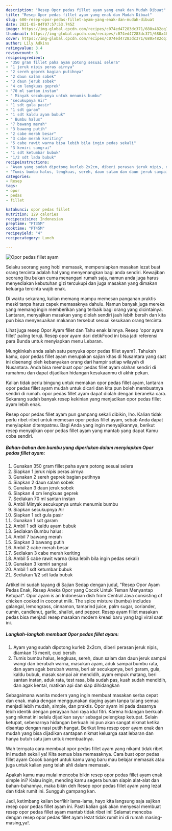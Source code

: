 ```yaml
---
description: "Resep Opor pedas fillet ayam yang enak dan Mudah Dibuat"
title: "Resep Opor pedas fillet ayam yang enak dan Mudah Dibuat"
slug: 600-resep-opor-pedas-fillet-ayam-yang-enak-dan-mudah-dibuat
date: 2021-05-04T07:57:53.745Z
image: https://img-global.cpcdn.com/recipes/c074ed47283dc371/680x482cq70/opor-pedas-fillet-ayam-foto-resep-utama.jpg
thumbnail: https://img-global.cpcdn.com/recipes/c074ed47283dc371/680x482cq70/opor-pedas-fillet-ayam-foto-resep-utama.jpg
cover: https://img-global.cpcdn.com/recipes/c074ed47283dc371/680x482cq70/opor-pedas-fillet-ayam-foto-resep-utama.jpg
author: Lily Adkins
ratingvalue: 3.4
reviewcount: 8
recipeingredient:
- "350 gram fillet paha ayam potong sesuai selera"
- "1 jeruk nipis peras airnya"
- "2 sereh geprek bagian putihnya"
- "2 daun salam sobek"
- "3 daun jeruk sobek"
- "4 cm lengkuas geprek"
- "70 ml santan instan"
- " Minyak secukupnya untuk menumis bumbu"
- "secukupnya Air"
- "1 sdt gula pasir"
- "1 sdt garam"
- "1 sdt kaldu ayam bubuk"
- " Bumbu halus"
- "7 bawang merah"
- "3 bawang putih"
- "2 cabe merah besar"
- "3 cabe merah keriting"
- "5 cabe rawit warna bisa lebih bila ingin pedas sekali"
- "3 kemiri sangrai"
- "1 sdt ketumbar bubuk"
- "1/2 sdt lada bubuk"
recipeinstructions:
- "Ayam yang sudah dipotong kurleb 2x2cm, diberi perasan jeruk nipis, diamkan 15 menit, cuci bersih"
- "Tumis bumbu halus, lengkuas, sereh, daun salam dan daun jeruk sampai wangi dan berubah warna, masukan ayam, aduk sampai bumbu rata, dan ayam agak berubah warna, beri air secukupnya, beri garam, gula, kaldu bubuk, masak sampai air mendidih, ayam empuk matang, beri santan instan, aduk rata, test rasa, bila sudah pas, kuah sudah mendidih, dan agak kental, matikan api dan siap dihidangkan"
categories:
- Resep
tags:
- opor
- pedas
- fillet

katakunci: opor pedas fillet 
nutrition: 129 calories
recipecuisine: Indonesian
preptime: "PT35M"
cooktime: "PT45M"
recipeyield: "4"
recipecategory: Lunch

---
```



![Opor pedas fillet ayam](https://img-global.cpcdn.com/recipes/c074ed47283dc371/680x482cq70/opor-pedas-fillet-ayam-foto-resep-utama.jpg)

Selaku seorang yang hobi memasak, mempersiapkan masakan lezat buat orang tercinta adalah hal yang menyenangkan bagi anda sendiri. Kewajiban seorang ibu bukan cuma menangani rumah saja, namun anda juga harus menyediakan kebutuhan gizi tercukupi dan juga masakan yang dimakan keluarga tercinta wajib enak.

Di waktu  sekarang, kalian memang mampu memesan panganan praktis meski tanpa harus capek memasaknya dahulu. Namun banyak juga mereka yang memang ingin memberikan yang terbaik bagi orang yang dicintainya. Lantaran, menyajikan masakan yang diolah sendiri jauh lebih bersih dan kita pun bisa menyesuaikan makanan tersebut sesuai kesukaan orang tercinta. 

Lihat juga resep Opor Ayam fillet dan Tahu enak lainnya. Resep &#39;opor ayam fillet&#39; paling teruji. Resep opor ayam dari detikFood ini bisa jadi referensi para Bunda untuk menyiapkan menu Lebaran.

Mungkinkah anda salah satu penyuka opor pedas fillet ayam?. Tahukah kamu, opor pedas fillet ayam merupakan sajian khas di Nusantara yang saat ini disenangi oleh kebanyakan orang dari hampir setiap wilayah di Nusantara. Anda bisa membuat opor pedas fillet ayam olahan sendiri di rumahmu dan dapat dijadikan hidangan kesukaanmu di akhir pekan.

Kalian tidak perlu bingung untuk memakan opor pedas fillet ayam, lantaran opor pedas fillet ayam mudah untuk dicari dan kita pun boleh membuatnya sendiri di rumah. opor pedas fillet ayam dapat diolah dengan beraneka cara. Sekarang sudah banyak resep kekinian yang menjadikan opor pedas fillet ayam lebih enak.

Resep opor pedas fillet ayam pun gampang sekali dibikin, lho. Kalian tidak perlu ribet-ribet untuk memesan opor pedas fillet ayam, sebab Anda dapat menyiapkan ditempatmu. Bagi Anda yang ingin menyajikannya, berikut resep menyajikan opor pedas fillet ayam yang mantab yang dapat Kamu coba sendiri.

<!--inarticleads1-->

##### Bahan-bahan dan bumbu yang diperlukan dalam menyiapkan Opor pedas fillet ayam:

1. Gunakan 350 gram fillet paha ayam potong sesuai selera
1. Siapkan 1 jeruk nipis peras airnya
1. Gunakan 2 sereh geprek bagian putihnya
1. Siapkan 2 daun salam sobek
1. Gunakan 3 daun jeruk sobek
1. Siapkan 4 cm lengkuas geprek
1. Sediakan 70 ml santan instan
1. Ambil  Minyak secukupnya untuk menumis bumbu
1. Siapkan secukupnya Air
1. Siapkan 1 sdt gula pasir
1. Gunakan 1 sdt garam
1. Ambil 1 sdt kaldu ayam bubuk
1. Sediakan  Bumbu halus:
1. Ambil 7 bawang merah
1. Siapkan 3 bawang putih
1. Ambil 2 cabe merah besar
1. Sediakan 3 cabe merah keriting
1. Ambil 5 cabe rawit warna (bisa lebih bila ingin pedas sekali)
1. Gunakan 3 kemiri sangrai
1. Ambil 1 sdt ketumbar bubuk
1. Sediakan 1/2 sdt lada bubuk


Artikel ini sudah tayang di Sajian Sedap dengan judul, &#34;Resep Opor Ayam Pedas Enak, Resep Aneka Opor yang Cocok Untuk Teman Menyantap Ketupat&#34;. Opor ayam is an Indonesian dish from Central Java consisting of chicken cooked in coconut milk. The spice mixture (bumbu) includes galangal, lemongrass, cinnamon, tamarind juice, palm sugar, coriander, cumin, candlenut, garlic, shallot, and pepper. Resep ayam fillet masakan pedas bisa menjadi resep masakan modern kreasi baru yang lagi viral saat ini. 

<!--inarticleads2-->

##### Langkah-langkah membuat Opor pedas fillet ayam:

1. Ayam yang sudah dipotong kurleb 2x2cm, diberi perasan jeruk nipis, diamkan 15 menit, cuci bersih
1. Tumis bumbu halus, lengkuas, sereh, daun salam dan daun jeruk sampai wangi dan berubah warna, masukan ayam, aduk sampai bumbu rata, dan ayam agak berubah warna, beri air secukupnya, beri garam, gula, kaldu bubuk, masak sampai air mendidih, ayam empuk matang, beri santan instan, aduk rata, test rasa, bila sudah pas, kuah sudah mendidih, dan agak kental, matikan api dan siap dihidangkan


Sebagaimana wanita modern yang ingin membuat masakan serba cepat dan enak. maka dengan menggunakan daging ayam tanpa tulang semua menjadi lebih mudah, simple, dan praktis. Opor ayam ini pada dasarnya lebih identik dengan perayaan hari raya idul fitri. Karena hidangan berkuah yang nikmat ini selalu dijadikan sayur sebagai pelengkap ketupat. Selain ketupat, sebenarnya hidangan berkuah ini pun akan sangat nikmat ketika disantap dengan nasi putih hangat. Berikut lima resep opor ayam enak dan mudah yang bisa dijadikan santapan nikmat keluarga saat lebaran dan hanya butuh satu jam untuk membuatnya. 

Wah ternyata cara membuat opor pedas fillet ayam yang nikamt tidak ribet ini mudah sekali ya! Kita semua bisa memasaknya. Cara buat opor pedas fillet ayam Cocok banget untuk kamu yang baru mau belajar memasak atau juga untuk kalian yang telah ahli dalam memasak.

Apakah kamu mau mulai mencoba bikin resep opor pedas fillet ayam enak simple ini? Kalau ingin, mending kamu segera buruan siapin alat-alat dan bahan-bahannya, maka bikin deh Resep opor pedas fillet ayam yang lezat dan tidak rumit ini. Sungguh gampang kan. 

Jadi, ketimbang kalian berfikir lama-lama, hayo kita langsung saja sajikan resep opor pedas fillet ayam ini. Pasti kalian gak akan menyesal membuat resep opor pedas fillet ayam mantab tidak ribet ini! Selamat mencoba dengan resep opor pedas fillet ayam lezat tidak rumit ini di rumah masing-masing,ya!.

